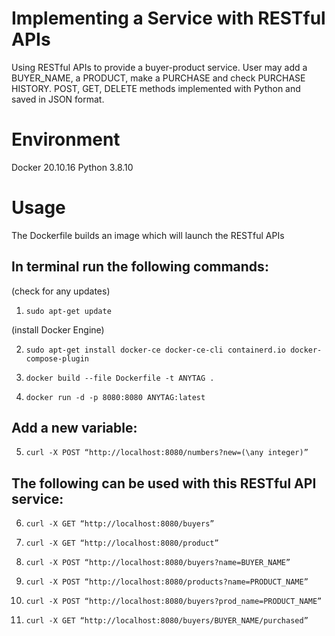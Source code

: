 Implementing a Service with RESTful APIs
===========================
Using RESTful APIs to provide a buyer-product service.
User may add a BUYER_NAME, a PRODUCT, make a PURCHASE and check PURCHASE HISTORY.
POST, GET, DELETE methods implemented with Python and saved in JSON format.



Environment
===========
Docker 20.10.16
Python 3.8.10


Usage
=====
The Dockerfile builds an image which will launch the RESTful APIs 

In terminal run the following **commands**:
-------------------------------------------

(check for any updates)
1. ``sudo apt-get update``

(install Docker Engine)

2. ``sudo apt-get install docker-ce docker-ce-cli containerd.io docker-compose-plugin``
  
3. ``docker build --file Dockerfile -t ANYTAG .``

4. ``docker run -d -p 8080:8080 ANYTAG:latest``


Add a new variable:
--------------------

5. ``curl -X POST “http://localhost:8080/numbers?new=(\any integer)”``


The following can be used with this RESTful API service:
-----------------------------------------------------------------

6. ``curl -X GET “http://localhost:8080/buyers”``

7. ``curl -X GET “http://localhost:8080/product”``

8. ``curl -X POST “http://localhost:8080/buyers?name=BUYER_NAME”``

9. ``curl -X POST “http://localhost:8080/products?name=PRODUCT_NAME”``

10. ``curl -X POST “http://localhost:8080/buyers?prod_name=PRODUCT_NAME”``

11. ``curl -X GET “http://localhost:8080/buyers/BUYER_NAME/purchased”``
